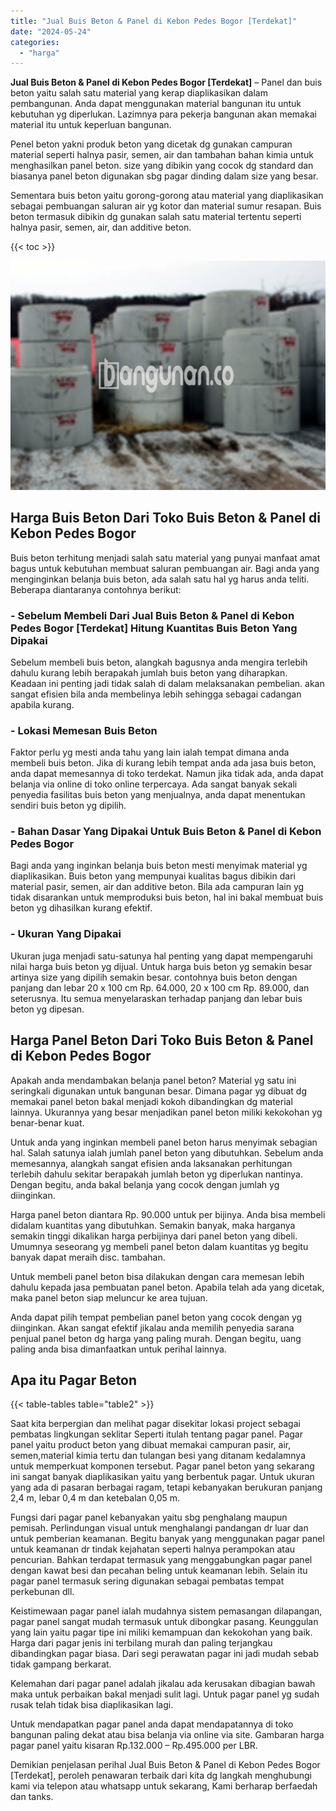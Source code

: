 ```yaml
---
title: "Jual Buis Beton & Panel di Kebon Pedes Bogor [Terdekat]"
date: "2024-05-24"
categories: 
  - "harga"
---
```


**Jual Buis Beton & Panel di Kebon Pedes Bogor \[Terdekat\]** – Panel dan buis beton yaitu salah satu material yang kerap diaplikasikan dalam pembangunan. Anda dapat menggunakan material bangunan itu untuk kebutuhan yg diperlukan. Lazimnya para pekerja bangunan akan memakai material itu untuk keperluan bangunan.

Penel beton yakni produk beton yang dicetak dg gunakan campuran material seperti halnya pasir, semen, air dan tambahan bahan kimia untuk menghasilkan panel beton. size yang dibikin yang cocok dg standard dan biasanya panel beton digunakan sbg pagar dinding dalam size yang besar.

Sementara buis beton yaitu gorong-gorong atau material yang diaplikasikan sebagai pembuangan saluran air yg kotor dan material sumur resapan. Buis beton termasuk dibikin dg gunakan salah satu material tertentu seperti halnya pasir, semen, air, dan additive beton.

{{< toc >}}

![Jual Buis Beton & Panel di Kebon Pedes Bogor [Terdekat]](/images/jual-panel-buis-beton-murah-52.png)

## Harga Buis Beton Dari Toko Buis Beton & Panel di Kebon Pedes Bogor

Buis beton terhitung menjadi salah satu material yang punyai manfaat amat bagus untuk kebutuhan membuat saluran pembuangan air. Bagi anda yang menginginkan belanja buis beton, ada salah satu hal yg harus anda teliti. Beberapa diantaranya contohnya berikut:

### \- Sebelum Membeli Dari Jual Buis Beton & Panel di Kebon Pedes Bogor \[Terdekat\] Hitung Kuantitas Buis Beton Yang Dipakai

Sebelum membeli buis beton, alangkah bagusnya anda mengira terlebih dahulu kurang lebih berapakah jumlah buis beton yang diharapkan. Keadaan ini penting jadi tidak salah di dalam melaksanakan pembelian. akan sangat efisien bila anda membelinya lebih sehingga sebagai cadangan apabila kurang.

### \- Lokasi Memesan Buis Beton

Faktor perlu yg mesti anda tahu yang lain ialah tempat dimana anda membeli buis beton. Jika di kurang lebih tempat anda ada jasa buis beton, anda dapat memesannya di toko terdekat. Namun jika tidak ada, anda dapat belanja via online di toko online terpercaya. Ada sangat banyak sekali penyedia fasilitas buis beton yang menjualnya, anda dapat menentukan sendiri buis beton yg dipilih.

### \- Bahan Dasar Yang Dipakai Untuk Buis Beton & Panel di Kebon Pedes Bogor

Bagi anda yang inginkan belanja buis beton mesti menyimak material yg diaplikasikan. Buis beton yang mempunyai kualitas bagus dibikin dari material pasir, semen, air dan additive beton. Bila ada campuran lain yg tidak disarankan untuk memproduksi buis beton, hal ini bakal membuat buis beton yg dihasilkan kurang efektif.

### \- Ukuran Yang Dipakai

Ukuran juga menjadi satu-satunya hal penting yang dapat mempengaruhi nilai harga buis beton yg dijual. Untuk harga buis beton yg semakin besar artinya size yang dipilih semakin besar. contohnya buis beton dengan panjang dan lebar 20 x 100 cm Rp. 64.000, 20 x 100 cm Rp. 89.000, dan seterusnya. Itu semua menyelaraskan terhadap panjang dan lebar buis beton yg dipesan.

## Harga Panel Beton Dari Toko Buis Beton & Panel di Kebon Pedes Bogor

Apakah anda mendambakan belanja panel beton? Material yg satu ini seringkali digunakan untuk bangunan besar. Dimana pagar yg dibuat dg memakai panel beton bakal menjadi kokoh dibandingkan dg material lainnya. Ukurannya yang besar menjadikan panel beton miliki kekokohan yg benar-benar kuat.

Untuk anda yang inginkan membeli panel beton harus menyimak sebagian hal. Salah satunya ialah jumlah panel beton yang dibutuhkan. Sebelum anda memesannya, alangkah sangat efisien anda laksanakan perhitungan terlebih dahulu sekitar berapakah jumlah beton yg diperlukan nantinya. Dengan begitu, anda bakal belanja yang cocok dengan jumlah yg diinginkan.

Harga panel beton diantara Rp. 90.000 untuk per bijinya. Anda bisa membeli didalam kuantitas yang dibutuhkan. Semakin banyak, maka harganya semakin tinggi dikalikan harga perbijinya dari panel beton yang dibeli. Umumnya seseorang yg membeli panel beton dalam kuantitas yg begitu banyak dapat meraih disc. tambahan.

Untuk membeli panel beton bisa dilakukan dengan cara memesan lebih dahulu kepada jasa pembuatan panel beton. Apabila telah ada yang dicetak, maka panel beton siap meluncur ke area tujuan.

Anda dapat pilih tempat pembelian panel beton yang cocok dengan yg diinginkan. Akan sangat efektif jikalau anda memilih penyedia sarana penjual panel beton dg harga yang paling murah. Dengan begitu, uang paling anda bisa dimanfaatkan untuk perihal lainnya.

## Apa itu Pagar Beton

{{< table-tables table="table2" >}}

Saat kita berpergian dan melihat pagar disekitar lokasi project sebagai pembatas lingkungan seklitar Seperti itulah tentang pagar panel. Pagar panel yaitu product beton yang dibuat memakai campuran pasir, air, semen,material kimia tertu dan tulangan besi yang ditanam kedalamnya untuk memperkuat komponen tersebut. Pagar panel beton yang sekarang ini sangat banyak diaplikasikan yaitu yang berbentuk pagar. Untuk ukuran yang ada di pasaran berbagai ragam, tetapi kebanyakan berukuran panjang 2,4 m, lebar 0,4 m dan ketebalan 0,05 m.

Fungsi dari pagar panel kebanyakan yaitu sbg penghalang maupun pemisah. Perlindungan visual untuk menghalangi pandangan dr luar dan untuk pemberian keamanan. Begitu banyak yang menggunakan pagar panel untuk keamanan dr tindak kejahatan seperti halnya perampokan atau pencurian. Bahkan terdapat termasuk yang menggabungkan pagar panel dengan kawat besi dan pecahan beling untuk keamanan lebih. Selain itu pagar panel termasuk sering digunakan sebagai pembatas tempat perkebunan dll.

Keistimewaan pagar panel ialah mudahnya sistem pemasangan dilapangan, pagar panel sangat mudah termasuk untuk dibongkar pasang. Keunggulan yang lain yaitu pagar tipe ini miliki kemampuan dan kekokohan yang baik. Harga dari pagar jenis ini terbilang murah dan paling terjangkau dibandingkan pagar biasa. Dari segi perawatan pagar ini jadi mudah sebab tidak gampang berkarat.

Kelemahan dari pagar panel adalah jikalau ada kerusakan dibagian bawah maka untuk perbaikan bakal menjadi sulit lagi. Untuk pagar panel yg sudah rusak telah tidak bisa diaplikasikan lagi.

Untuk mendapatkan pagar panel anda dapat mendapatannya di toko bangunan paling dekat atau bisa belanja via online via site. Gambaran harga pagar panel yaitu kisaran Rp.132.000 – Rp.495.000 per LBR.

Demikian penjelasan perihal Jual Buis Beton & Panel di Kebon Pedes Bogor \[Terdekat\], peroleh penawaran terbaik dari kita dg langkah menghubungi kami via telepon atau whatsapp untuk sekarang, Kami berharap berfaedah dan tanks.
